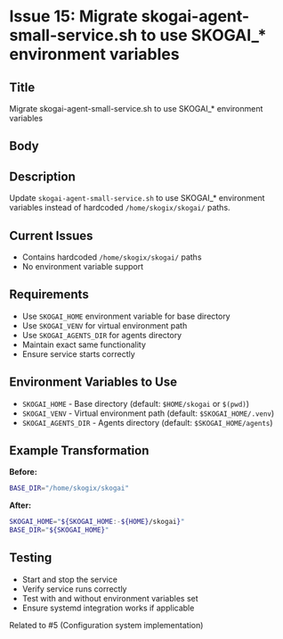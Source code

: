 # Issue 15: Migrate skogai-agent-small-service.sh to use SKOGAI_* environment variables

## Title
Migrate skogai-agent-small-service.sh to use SKOGAI_* environment variables

## Body
## Description
Update `skogai-agent-small-service.sh` to use SKOGAI_* environment variables instead of hardcoded `/home/skogix/skogai/` paths.

## Current Issues
- Contains hardcoded `/home/skogix/skogai/` paths
- No environment variable support

## Requirements
- Use `SKOGAI_HOME` environment variable for base directory
- Use `SKOGAI_VENV` for virtual environment path
- Use `SKOGAI_AGENTS_DIR` for agents directory
- Maintain exact same functionality
- Ensure service starts correctly

## Environment Variables to Use
- `SKOGAI_HOME` - Base directory (default: `$HOME/skogai` or `$(pwd)`)
- `SKOGAI_VENV` - Virtual environment path (default: `$SKOGAI_HOME/.venv`)
- `SKOGAI_AGENTS_DIR` - Agents directory (default: `$SKOGAI_HOME/agents`)

## Example Transformation
**Before:**
```bash
BASE_DIR="/home/skogix/skogai"
```

**After:**
```bash
SKOGAI_HOME="${SKOGAI_HOME:-${HOME}/skogai}"
BASE_DIR="${SKOGAI_HOME}"
```

## Testing
- Start and stop the service
- Verify service runs correctly
- Test with and without environment variables set
- Ensure systemd integration works if applicable

Related to #5 (Configuration system implementation)
